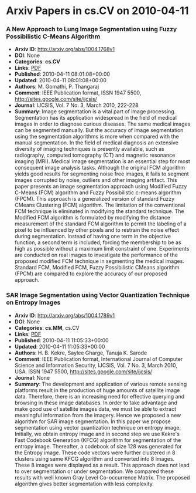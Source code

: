 # Arxiv Papers in cs.CV on 2010-04-11
### A New Approach to Lung Image Segmentation using Fuzzy Possibilistic C-Means Algorithm
- **Arxiv ID**: http://arxiv.org/abs/1004.1768v1
- **DOI**: None
- **Categories**: **cs.CV**
- **Links**: [PDF](http://arxiv.org/pdf/1004.1768v1)
- **Published**: 2010-04-11 08:01:08+00:00
- **Updated**: 2010-04-11 08:01:08+00:00
- **Authors**: M. Gomathi, P. Thangaraj
- **Comment**: IEEE Publication format, ISSN 1947 5500,
  http://sites.google.com/site/ijcsis/
- **Journal**: IJCSIS, Vol. 7 No. 3, March 2010, 222-228
- **Summary**: Image segmentation is a vital part of image processing. Segmentation has its application widespread in the field of medical images in order to diagnose curious diseases. The same medical images can be segmented manually. But the accuracy of image segmentation using the segmentation algorithms is more when compared with the manual segmentation. In the field of medical diagnosis an extensive diversity of imaging techniques is presently available, such as radiography, computed tomography (CT) and magnetic resonance imaging (MRI). Medical image segmentation is an essential step for most consequent image analysis tasks. Although the original FCM algorithm yields good results for segmenting noise free images, it fails to segment images corrupted by noise, outliers and other imaging artifact. This paper presents an image segmentation approach using Modified Fuzzy C-Means (FCM) algorithm and Fuzzy Possibilistic c-means algorithm (FPCM). This approach is a generalized version of standard Fuzzy CMeans Clustering (FCM) algorithm. The limitation of the conventional FCM technique is eliminated in modifying the standard technique. The Modified FCM algorithm is formulated by modifying the distance measurement of the standard FCM algorithm to permit the labeling of a pixel to be influenced by other pixels and to restrain the noise effect during segmentation. Instead of having one term in the objective function, a second term is included, forcing the membership to be as high as possible without a maximum limit constraint of one. Experiments are conducted on real images to investigate the performance of the proposed modified FCM technique in segmenting the medical images. Standard FCM, Modified FCM, Fuzzy Possibilistic CMeans algorithm (FPCM) are compared to explore the accuracy of our proposed approach.



### SAR Image Segmentation using Vector Quantization Technique on Entropy Images
- **Arxiv ID**: http://arxiv.org/abs/1004.1789v1
- **DOI**: None
- **Categories**: **cs.MM**, cs.CV
- **Links**: [PDF](http://arxiv.org/pdf/1004.1789v1)
- **Published**: 2010-04-11 11:05:33+00:00
- **Updated**: 2010-04-11 11:05:33+00:00
- **Authors**: H. B. Kekre, Saylee Gharge, Tanuja K. Sarode
- **Comment**: IEEE Publication format, International Journal of Computer Science
  and Information Security, IJCSIS, Vol. 7 No. 3, March 2010, USA. ISSN 1947
  5500, http://sites.google.com/site/ijcsis/
- **Journal**: None
- **Summary**: The development and application of various remote sensing platforms result in the production of huge amounts of satellite image data. Therefore, there is an increasing need for effective querying and browsing in these image databases. In order to take advantage and make good use of satellite images data, we must be able to extract meaningful information from the imagery. Hence we proposed a new algorithm for SAR image segmentation. In this paper we propose segmentation using vector quantization technique on entropy image. Initially, we obtain entropy image and in second step we use Kekre's Fast Codebook Generation (KFCG) algorithm for segmentation of the entropy image. Thereafter, a codebook of size 128 was generated for the Entropy image. These code vectors were further clustered in 8 clusters using same KFCG algorithm and converted into 8 images. These 8 images were displayed as a result. This approach does not lead to over segmentation or under segmentation. We compared these results with well known Gray Level Co-occurrence Matrix. The proposed algorithm gives better segmentation with less complexity.



